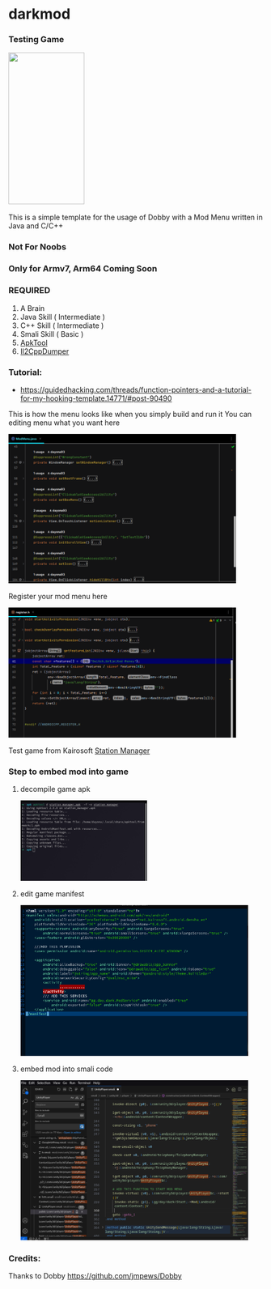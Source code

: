 # **darkmod**

### Testing Game

<img src='screenshot/khack.gif' width='150' height="300" alt="">


This is a simple template for the usage of Dobby with a Mod Menu written in Java and C/C++

### Not For Noobs

### Only for Armv7, Arm64 Coming Soon

### REQUIRED

1. A Brain
2. Java Skill ( Intermediate )
3. C++ Skill ( Intermediate )
4. Smali Skill ( Basic )
5. [ApkTool](https://github.com/dayonaart/darkmod/blob/main/tools/apktool.jar)
6. [Il2CppDumper](https://github.com/dayonaart/darkmod/blob/main/tools/Il2CppDumper.zip)

### Tutorial:

* https://guidedhacking.com/threads/function-pointers-and-a-tutorial-for-my-hooking-template.14771/#post-90490

This is how the menu looks like when you simply build and run it
You can editing menu what you want here

<img src='screenshot/mcode.png' width='450' alt="">

Register your mod menu here

<img src='screenshot/register.png' width='450' alt="">


Test game from Kairosoft
<a href="https://happymod.com/station-manager-app-mod/net.kairosoft.android.densha_en/original-download.html" title="Station Manager">
Station Manager</a>

### Step to embed mod into game

1. decompile game apk

   <img src='screenshot/apktool_d.png' width='250' alt="">

2. edit game manifest

   <img src='screenshot/edit_mani.png' width='450' alt="">
3. embed mod into smali code

   <img src='screenshot/add_start_smali.png' width='450' alt="">

### Credits:

Thanks to Dobby https://github.com/jmpews/Dobby

